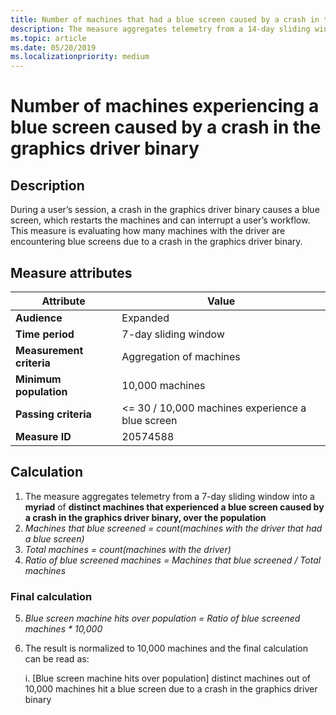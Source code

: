 ```yaml
---
title: Number of machines that had a blue screen caused by a crash in the graphics driver binary
description: The measure aggregates telemetry from a 14-day sliding window into a percentage of machines that haven’t experienced a kernel mode crash 
ms.topic: article
ms.date: 05/20/2019
ms.localizationpriority: medium
---
```


# Number of machines experiencing a blue screen caused by a crash in the graphics driver binary

## Description

During a user’s session, a crash in the graphics driver binary causes a blue screen, which restarts the machines and can interrupt a user’s workflow. This measure is evaluating how many machines with the driver are encountering blue screens due to a crash in the graphics driver binary. 

## Measure attributes

|Attribute|Value|
|----|----|
|**Audience**|Expanded|
|**Time period**|7-day sliding window|
|**Measurement criteria**|Aggregation of machines|
|**Minimum population**|10,000 machines|
|**Passing criteria**|<= 30 / 10,000 machines experience a blue screen|
|**Measure ID**|20574588|

## Calculation

1. The measure aggregates telemetry from a 7-day sliding window into a **myriad** of **distinct machines that experienced a blue screen caused by a crash in the graphics driver binary, over the population**
2. *Machines that blue screened = count(machines with the driver that had a blue screen)*
3. *Total machines = count(machines with the driver)*
4. *Ratio of blue screened machines = Machines that blue screened / Total machines*

### Final calculation

5.  *Blue screen machine hits over population = Ratio of blue screened machines * 10,000*
6.  The result is normalized to 10,000 machines and the final calculation can be read as:

    i. [Blue screen machine hits over population] distinct machines out of 10,000 machines hit a blue screen due to a crash in the graphics driver binary
